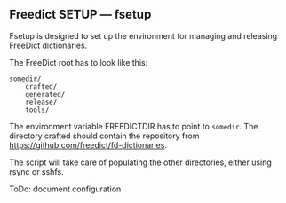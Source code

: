 Freedict SETUP — fsetup
-------------------------

Fsetup is designed to set up the environment for managing and releasing FreeDict
dictionaries.

The FreeDict root has to look like this:

    somedir/
        crafted/
        generated/
        release/
        tools/

The environment variable FREEDICTDIR has to point to `somedir`. The directory
crafted should contain the repository from
<https://github.com/freedict/fd-dictionaries>.

The script will take care of populating the other directories, either using
rsync or sshfs.

ToDo: document configuration

